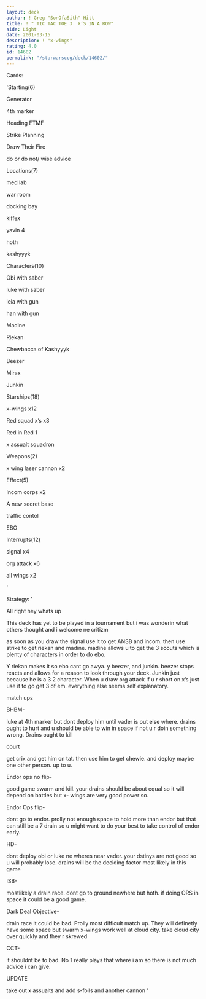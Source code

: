 ```yaml
---
layout: deck
author: ! Greg "SonOfaSith" Hitt
title: ! " TIC TAC TOE 3  X’S IN A ROW"
side: Light
date: 2001-03-15
description: ! "x-wings"
rating: 4.0
id: 14602
permalink: "/starwarsccg/deck/14602/"
---
```

Cards: 

'Starting(6)

Generator

4th marker

Heading FTMF

Strike Planning

Draw Their Fire

do or do not/ wise advice


Locations(7)

med lab

war room

docking bay

kiffex

yavin 4

hoth 

kashyyyk


Characters(10)

Obi with saber

luke with saber

leia with gun

han with gun

Madine 

Riekan

Chewbacca of Kashyyyk

Beezer

Mirax

Junkin


Starships(18)

x-wings x12

Red squad x’s x3

Red in Red 1

x assualt squadron


Weapons(2)

x wing laser cannon x2


Effect(5)

Incom corps x2

A new secret base

traffic contol

EBO


Interrupts(12)

signal x4

org attack x6

all wings x2


'

Strategy: '

All right hey whats up


This deck has yet to be played in a tournament but i was wonderin what others thought and i welcome ne critizm


as soon as you draw the signal use it to get ANSB and incom.  then use strike to get riekan and madine.  madine allows u to get the 3 scouts which is plenty of characters in order to do ebo.

Y riekan makes it so ebo cant go awya.  y beezer, and junkin.  beezer stops reacts and allows for a reason to look through your deck.  Junkin just because he is a 3 2 character.  When u draw org attack if u r short on x’s just use it to go get 3 of em.  everything else seems self explanatory.


match ups


BHBM-

luke at 4th marker but dont deploy him until vader is out else where.  drains ought to hurt and u should be able to win in space if not u r doin something wrong.  Drains ought to kill


court

get crix and get him on tat. then use him to get chewie.  and deploy maybe one other person.  up to u.


Endor ops no flip-

good game swarm and kill. your drains should be about equal so it will depend on battles but x- wings are very good power so.


Endor Ops flip-

dont go to endor. prolly not enough space to hold more than endor but that can still be a 7 drain so u might want to do your best to take control of endor early.


HD-

dont deploy obi or luke ne wheres near vader.  your dstinys are not good so u will probably lose. drains will be the deciding factor most likely in this game


ISB-

mostlikely a drain race.  dont go to ground newhere but hoth.  if doing ORS in space it could be a good game.


Dark Deal Objective-

drain race it could be bad.  Prolly most difficult match up.  They will definetly have some space but swarm x-wings work well at cloud city.  take cloud city over quickly and they r skrewed


CCT-

it shouldnt be to bad.  No 1 really plays that where i am so there is not much advice i can give.



UPDATE

take out x assualts and add s-foils and another cannon '
